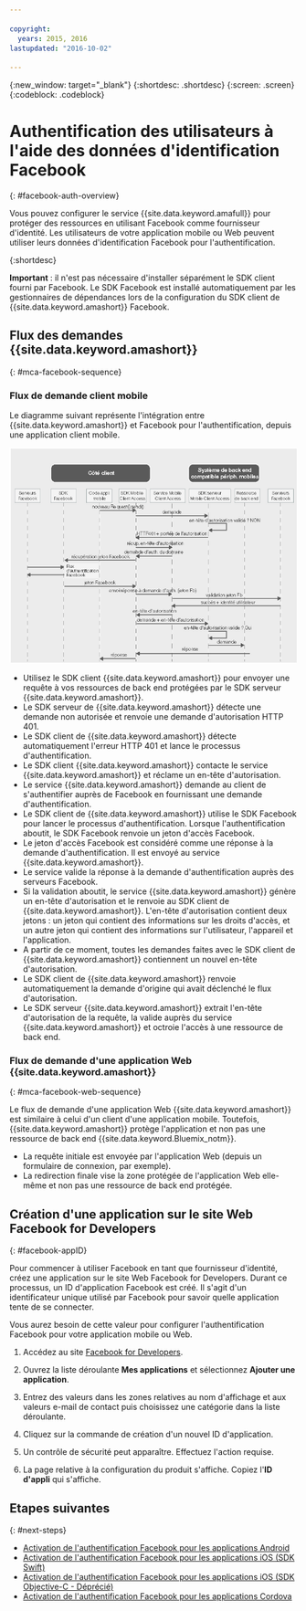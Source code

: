 ```yaml
---

copyright:
  years: 2015, 2016
lastupdated: "2016-10-02"

---
```

{:new_window: target="_blank"}
{:shortdesc: .shortdesc}
{:screen: .screen}
{:codeblock: .codeblock}

# Authentification des utilisateurs à l'aide des données d'identification Facebook
{: #facebook-auth-overview}

Vous pouvez configurer le service {{site.data.keyword.amafull}} pour protéger des ressources en utilisant
Facebook comme fournisseur d'identité. Les utilisateurs de votre application mobile ou Web peuvent utiliser leurs données d'identification Facebook
pour l'authentification.

{:shortdesc}

**Important** : il n'est pas nécessaire d'installer séparément le SDK client fourni par Facebook. Le SDK Facebook est installé automatiquement par les gestionnaires de dépendances lors de la configuration du SDK client de {{site.data.keyword.amashort}} Facebook.

## Flux des demandes {{site.data.keyword.amashort}}
{: #mca-facebook-sequence}

### Flux de demande client mobile

Le diagramme suivant représente l'intégration entre {{site.data.keyword.amashort}} et Facebook pour l'authentification, depuis une application client mobile.

![Diagramme de flux de demande de client mobile](images/mca-sequence-facebook.jpg)

* Utilisez le SDK client {{site.data.keyword.amashort}} pour envoyer une requête à vos ressources de back end protégées par le SDK serveur
{{site.data.keyword.amashort}}.
* Le SDK serveur de {{site.data.keyword.amashort}} détecte une demande non autorisée et renvoie une demande d'autorisation HTTP 401.
* Le SDK client de {{site.data.keyword.amashort}} détecte automatiquement l'erreur HTTP 401 et lance le processus d'authentification.
* Le SDK client {{site.data.keyword.amashort}} contacte le service {{site.data.keyword.amashort}} et réclame un en-tête d'autorisation.
* Le service {{site.data.keyword.amashort}} demande au client de s'authentifier auprès de Facebook en fournissant une demande d'authentification.
* Le SDK client de {{site.data.keyword.amashort}} utilise le SDK Facebook pour lancer le processus d'authentification. Lorsque l'authentification aboutit, le SDK Facebook renvoie un jeton d'accès Facebook.
* Le jeton d'accès Facebook est considéré comme une réponse à la demande d'authentification. Il est envoyé au service {{site.data.keyword.amashort}}.
* Le service valide la réponse à la demande d'authentification auprès des serveurs Facebook.
* Si la validation aboutit, le service {{site.data.keyword.amashort}} génère un en-tête d'autorisation et le renvoie au SDK client de {{site.data.keyword.amashort}}. L'en-tête d'autorisation contient deux jetons : un jeton qui contient des informations sur les droits d'accès, et un autre jeton qui contient des informations sur l'utilisateur, l'appareil et l'application.
* A partir de ce moment, toutes les demandes faites avec le SDK client de {{site.data.keyword.amashort}} contiennent un nouvel en-tête d'autorisation.
* Le SDK client de {{site.data.keyword.amashort}} renvoie automatiquement la demande d'origine qui avait déclenché le flux d'autorisation.
* Le SDK serveur {{site.data.keyword.amashort}} extrait l'en-tête d'autorisation de la requête, la valide auprès du service
{{site.data.keyword.amashort}} et octroie l'accès à une ressource de back end.

### Flux de demande d'une application Web {{site.data.keyword.amashort}}
{: #mca-facebook-web-sequence}

Le flux de demande d'une application Web {{site.data.keyword.amashort}} est similaire à celui d'un client d'une application mobile. Toutefois,
{{site.data.keyword.amashort}} protège l'application et non pas une ressource de back end {{site.data.keyword.Bluemix_notm}}.

  * La requête initiale est envoyée par l'application Web (depuis un formulaire de connexion, par exemple).
  * La redirection finale vise la zone protégée de l'application Web elle-même et non pas une ressource de back end protégée.


## Création d'une application sur le site Web Facebook for Developers
{: #facebook-appID}

Pour commencer à utiliser Facebook en tant que fournisseur d'identité, créez une application sur le site Web Facebook for Developers. Durant ce processus, un ID d'application Facebook est créé. Il s'agit d'un identificateur unique utilisé par Facebook pour savoir quelle application tente de se connecter.

Vous aurez besoin de cette valeur pour
configurer l'authentification Facebook
pour votre application mobile ou Web.

1. Accédez au site [Facebook for Developers](https://developers.facebook.com).

1. Ouvrez la liste déroulante **Mes applications** et sélectionnez **Ajouter une application**.

1. Entrez des valeurs dans les zones relatives au nom d'affichage et aux valeurs e-mail de contact puis choisissez une catégorie dans la liste déroulante.

1. Cliquez sur la commande de création d'un nouvel ID d'application.

1. Un contrôle de sécurité peut apparaître. Effectuez l'action requise.

1. La page relative à la configuration du produit s'affiche. Copiez l'**ID d'appli** qui s'affiche.

## Etapes suivantes
{: #next-steps}

* [Activation de l'authentification Facebook pour les applications Android](facebook-auth-android.html)
* [Activation de l'authentification Facebook pour les applications iOS (SDK Swift)](facebook-auth-ios-swift-sdk.html)
* [Activation de l'authentification Facebook pour les applications iOS (SDK Objective-C - Déprécié)](facebook-auth-ios.html)
* [Activation de l'authentification Facebook pour les applications Cordova](facebook-auth-cordova.html)
